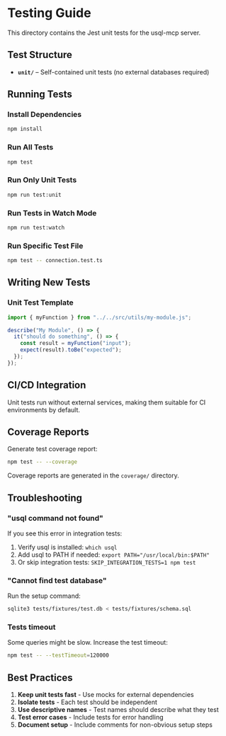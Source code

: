 # Testing Guide

This directory contains the Jest unit tests for the usql-mcp server.

## Test Structure

- **`unit/`** – Self-contained unit tests (no external databases required)

## Running Tests

### Install Dependencies

```bash
npm install
```

### Run All Tests

```bash
npm test
```

### Run Only Unit Tests

```bash
npm run test:unit
```

### Run Tests in Watch Mode

```bash
npm run test:watch
```

### Run Specific Test File

```bash
npm test -- connection.test.ts
```

## Writing New Tests

### Unit Test Template

```typescript
import { myFunction } from "../../src/utils/my-module.js";

describe("My Module", () => {
  it("should do something", () => {
    const result = myFunction("input");
    expect(result).toBe("expected");
  });
});
```

## CI/CD Integration

Unit tests run without external services, making them suitable for CI environments by default.

## Coverage Reports

Generate test coverage report:

```bash
npm test -- --coverage
```

Coverage reports are generated in the `coverage/` directory.

## Troubleshooting

### "usql command not found"

If you see this error in integration tests:

1. Verify usql is installed: `which usql`
2. Add usql to PATH if needed: `export PATH="/usr/local/bin:$PATH"`
3. Or skip integration tests: `SKIP_INTEGRATION_TESTS=1 npm test`

### "Cannot find test database"

Run the setup command:

```bash
sqlite3 tests/fixtures/test.db < tests/fixtures/schema.sql
```

### Tests timeout

Some queries might be slow. Increase the test timeout:

```bash
npm test -- --testTimeout=120000
```

## Best Practices

1. **Keep unit tests fast** - Use mocks for external dependencies
2. **Isolate tests** - Each test should be independent
3. **Use descriptive names** - Test names should describe what they test
4. **Test error cases** - Include tests for error handling
5. **Document setup** - Include comments for non-obvious setup steps

